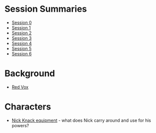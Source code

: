 <!-- TITLE: Sycamour Division -->
<!-- SUBTITLE: A quick summary of Sycamour Division -->

# Session Summaries
* [Session 0](sycamour-division/session-0)
* [Session 1](sycamour-division/session-1)
* [Session 2](sycamour-division/session-2)
* [Session 3](sycamour-division/session-3)
* [Session 4](sycamour-division/session-4)
* [Session 5](sycamour-division/session-5)
* [Session 6](sycamour-division/session-6)
# Background
* [Red Vox](sycamour-division/red-vox)
# Characters
* [Nick Knack equipment](sycamour-division/nick-knack-equipment) - what does Nick carry around and use for his powers?